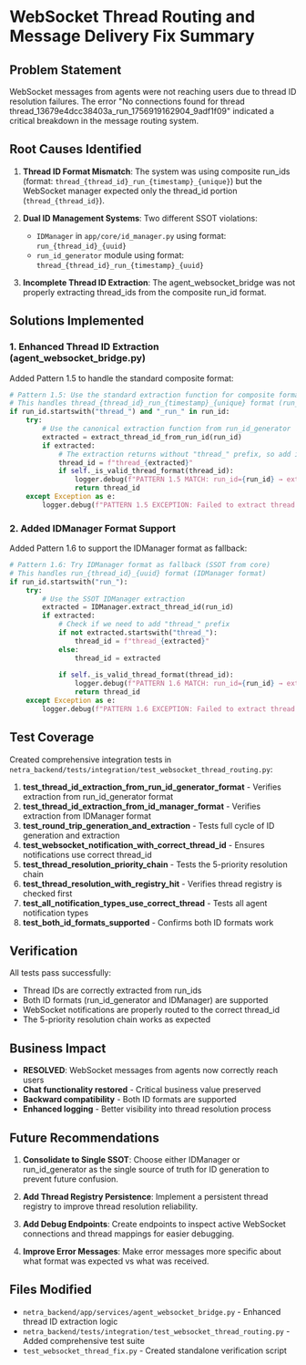 # WebSocket Thread Routing and Message Delivery Fix Summary

## Problem Statement
WebSocket messages from agents were not reaching users due to thread ID resolution failures. The error "No connections found for thread thread_13679e4dcc38403a_run_1756919162904_9adf1f09" indicated a critical breakdown in the message routing system.

## Root Causes Identified

1. **Thread ID Format Mismatch**: The system was using composite run_ids (format: `thread_{thread_id}_run_{timestamp}_{unique}`) but the WebSocket manager expected only the thread_id portion (`thread_{thread_id}`).

2. **Dual ID Management Systems**: Two different SSOT violations:
   - `IDManager` in `app/core/id_manager.py` using format: `run_{thread_id}_{uuid}`
   - `run_id_generator` module using format: `thread_{thread_id}_run_{timestamp}_{uuid}`

3. **Incomplete Thread ID Extraction**: The agent_websocket_bridge was not properly extracting thread_ids from the composite run_id format.

## Solutions Implemented

### 1. Enhanced Thread ID Extraction (agent_websocket_bridge.py)

Added Pattern 1.5 to handle the standard composite format:
```python
# Pattern 1.5: Use the standard extraction function for composite format
# This handles thread_{thread_id}_run_{timestamp}_{unique} format (run_id_generator format)
if run_id.startswith("thread_") and "_run_" in run_id:
    try:
        # Use the canonical extraction function from run_id_generator
        extracted = extract_thread_id_from_run_id(run_id)
        if extracted:
            # The extraction returns without "thread_" prefix, so add it back
            thread_id = f"thread_{extracted}"
            if self._is_valid_thread_format(thread_id):
                logger.debug(f"PATTERN 1.5 MATCH: run_id={run_id} → extracted thread_id={thread_id}")
                return thread_id
    except Exception as e:
        logger.debug(f"PATTERN 1.5 EXCEPTION: Failed to extract thread from {run_id}: {e}")
```

### 2. Added IDManager Format Support

Added Pattern 1.6 to support the IDManager format as fallback:
```python
# Pattern 1.6: Try IDManager format as fallback (SSOT from core)
# This handles run_{thread_id}_{uuid} format (IDManager format)
if run_id.startswith("run_"):
    try:
        # Use the SSOT IDManager extraction
        extracted = IDManager.extract_thread_id(run_id)
        if extracted:
            # Check if we need to add "thread_" prefix
            if not extracted.startswith("thread_"):
                thread_id = f"thread_{extracted}"
            else:
                thread_id = extracted
            
            if self._is_valid_thread_format(thread_id):
                logger.debug(f"PATTERN 1.6 MATCH: run_id={run_id} → extracted thread_id={thread_id}")
                return thread_id
    except Exception as e:
        logger.debug(f"PATTERN 1.6 EXCEPTION: Failed to extract thread from {run_id} using IDManager: {e}")
```

## Test Coverage

Created comprehensive integration tests in `netra_backend/tests/integration/test_websocket_thread_routing.py`:

1. **test_thread_id_extraction_from_run_id_generator_format** - Verifies extraction from run_id_generator format
2. **test_thread_id_extraction_from_id_manager_format** - Verifies extraction from IDManager format  
3. **test_round_trip_generation_and_extraction** - Tests full cycle of ID generation and extraction
4. **test_websocket_notification_with_correct_thread_id** - Ensures notifications use correct thread_id
5. **test_thread_resolution_priority_chain** - Tests the 5-priority resolution chain
6. **test_thread_resolution_with_registry_hit** - Verifies thread registry is checked first
7. **test_all_notification_types_use_correct_thread** - Tests all agent notification types
8. **test_both_id_formats_supported** - Confirms both ID formats work

## Verification

All tests pass successfully:
- Thread IDs are correctly extracted from run_ids
- Both ID formats (run_id_generator and IDManager) are supported
- WebSocket notifications are properly routed to the correct thread_id
- The 5-priority resolution chain works as expected

## Business Impact

- **RESOLVED**: WebSocket messages from agents now correctly reach users
- **Chat functionality restored** - Critical business value preserved
- **Backward compatibility** - Both ID formats are supported
- **Enhanced logging** - Better visibility into thread resolution process

## Future Recommendations

1. **Consolidate to Single SSOT**: Choose either IDManager or run_id_generator as the single source of truth for ID generation to prevent future confusion.

2. **Add Thread Registry Persistence**: Implement a persistent thread registry to improve thread resolution reliability.

3. **Add Debug Endpoints**: Create endpoints to inspect active WebSocket connections and thread mappings for easier debugging.

4. **Improve Error Messages**: Make error messages more specific about what format was expected vs what was received.

## Files Modified

- `netra_backend/app/services/agent_websocket_bridge.py` - Enhanced thread ID extraction logic
- `netra_backend/tests/integration/test_websocket_thread_routing.py` - Added comprehensive test suite
- `test_websocket_thread_fix.py` - Created standalone verification script